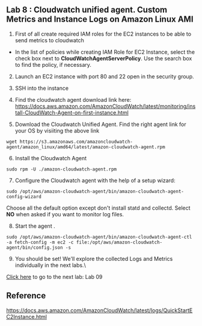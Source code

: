 ## Lab 8 : Cloudwatch unified agent. Custom Metrics and Instance Logs on Amazon Linux AMI

1)  First of all create required IAM roles for the EC2 instances to be able to send metrics to cloudwatch
  - In the list of policies while creating IAM Role for EC2 Instance, select the check box next to **CloudWatchAgentServerPolicy**. Use the search box to find the policy, if necessary.
  
2) Launch an EC2 instance with port 80 and 22 open in the security group. 

3) SSH into the instance 

4) Find the cloudwatch agent download link here: 
https://docs.aws.amazon.com/AmazonCloudWatch/latest/monitoring/install-CloudWatch-Agent-on-first-instance.html

5) Download the Cloudwatch Unified Agent. Find the right agent link for your OS by visiiting the above link
```console
wget https://s3.amazonaws.com/amazoncloudwatch-agent/amazon_linux/amd64/latest/amazon-cloudwatch-agent.rpm
```


6) Install the Cloudwatch Agent 
```console
sudo rpm -U ./amazon-cloudwatch-agent.rpm
```

7) Configure the Cloudwatch agent with the help of a setup wizard: 

```console
sudo /opt/aws/amazon-cloudwatch-agent/bin/amazon-cloudwatch-agent-config-wizard
```

Choose all the default option except don't install statd and collectd. Select **NO** when asked if you want to monitor log files. 

8) Start the agent .


```console
sudo /opt/aws/amazon-cloudwatch-agent/bin/amazon-cloudwatch-agent-ctl -a fetch-config -m ec2 -c file:/opt/aws/amazon-cloudwatch-agent/bin/config.json -s
```

9) You should be set! We'll explore the collected Logs and Metrics individually in the next labs.\ 

[Click here](lab09-custom-ec2-metrics-cloudwatch.MD) to go to the next lab: Lab 09

## Reference 
https://docs.aws.amazon.com/AmazonCloudWatch/latest/logs/QuickStartEC2Instance.html

